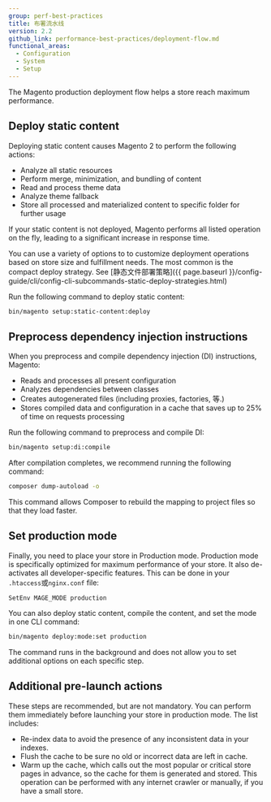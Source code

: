 ```yaml
---
group: perf-best-practices
title: 布署流水线
version: 2.2
github_link: performance-best-practices/deployment-flow.md
functional_areas:
  - Configuration
  - System
  - Setup
---
```


The Magento production deployment flow helps a store reach maximum performance.

## Deploy static content

Deploying static content causes Magento 2 to perform the following actions:

* Analyze all static resources
* Perform merge, minimization, and bundling of content
* Read and process theme data
* Analyze theme fallback
* Store all processed and materialized content to specific folder for further usage

If your static content is not deployed, Magento performs all listed operation on the fly, leading to a significant increase in response time.

You can use a variety of options to to customize deployment operations based on store size and fulfillment needs. The most common is the compact deploy strategy. See [静态文件部署策略]({{ page.baseurl }}/config-guide/cli/config-cli-subcommands-static-deploy-strategies.html)

Run the following command to deploy static content:

``` bash
bin/magento setup:static-content:deploy
```

## Preprocess dependency injection instructions

When you preprocess and compile dependency injection (DI) instructions, Magento:

* Reads and processes all present configuration
* Analyzes dependencies between classes
* Creates autogenerated files (including proxies, factories, 等.)
* Stores compiled data and configuration in a cache that saves up to 25% of time on requests processing

Run the following command to preprocess and compile DI:

``` bash
bin/magento setup:di:compile
```

After compilation completes, we recommend running the following command:

``` bash
composer dump-autoload -o
```

This command allows Composer to rebuild the mapping to project files so that they load faster.

## Set production mode

Finally, you need to place your store in Production mode. Production mode is specifically optimized for maximum performance of your store. It also de-activates all developer-specific features. This can be done in your `.htaccess`或`nginx.conf` file:

`SetEnv MAGE_MODE production`

You can also deploy static content, compile the content, and set the mode in one CLI command:

``` bash
bin/magento deploy:mode:set production
```

The command runs in the background and does not allow you to set additional options on each specific step.

## Additional pre-launch actions

These steps are recommended, but are not mandatory. You can perform them immediately before launching  your store in production mode. The list includes:

* Re-index data to avoid the presence of any inconsistent data in your indexes.
* Flush the cache to be sure no old or incorrect data are left in cache.
* Warm up the cache, which calls out the most popular or critical store pages in advance, so the cache for them is generated and stored. This operation can be performed with any internet crawler or manually, if you have a small store.
